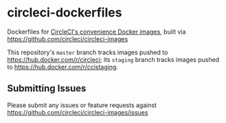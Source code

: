 # circleci-dockerfiles
Dockerfiles for [CircleCI's convenience Docker images](https://hub.docker.com/r/circleci), built via https://github.com/circleci/circleci-images

This repository's `master` branch tracks images pushed to https://hub.docker.com/r/circleci; its `staging` branch tracks images pushed to https://hub.docker.com/r/ccistaging.

## Submitting Issues
Please submit any issues or feature requests against https://github.com/circleci/circleci-images/issues
